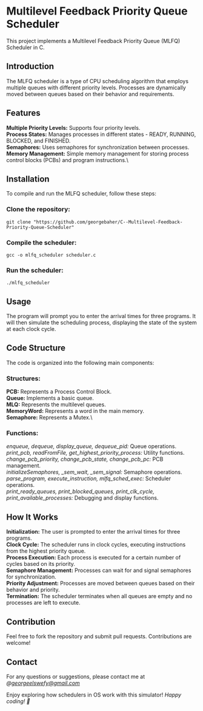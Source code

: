 # Multilevel Feedback Priority Queue Scheduler
This project implements a Multilevel Feedback Priority Queue (MLFQ) Scheduler in C. 

## Introduction
The MLFQ scheduler is a type of CPU scheduling algorithm that employs multiple queues with different priority levels. Processes are dynamically moved between queues based on their behavior and requirements.

## Features
**Multiple Priority Levels:** Supports four priority levels.\
**Process States:** Manages processes in different states - READY, RUNNING, BLOCKED, and FINISHED.\
**Semaphores:** Uses semaphores for synchronization between processes.\
**Memory Management:** Simple memory management for storing process control blocks (PCBs) and program instructions.\

## Installation
To compile and run the MLFQ scheduler, follow these steps:

### Clone the repository:

` git clone "https://github.com/georgebaher/C--Multilevel-Feedback-Priority-Queue-Scheduler" 
`
### Compile the scheduler:

` gcc -o mlfq_scheduler scheduler.c 
`
### Run the scheduler:

`./mlfq_scheduler
`

## Usage
The program will prompt you to enter the arrival times for three programs. It will then simulate the scheduling process, displaying the state of the system at each clock cycle.

## Code Structure
The code is organized into the following main components:

### Structures:

**PCB:** Represents a Process Control Block.\
**Queue:** Implements a basic queue.\
**MLQ:** Represents the multilevel queues.\
**MemoryWord:** Represents a word in the main memory.\
**Semaphore:** Represents a Mutex.\

### Functions:

*enqueue, dequeue, display_queue, dequeue_pid:* Queue operations.\
*print_pcb, readFromFile, get_highest_priority_process:* Utility functions.\
*change_pcb_priority, change_pcb_state, change_pcb_pc:* PCB management.\
*initializeSemaphores, _sem_wait, _sem_signal:* Semaphore operations.\
*parse_program, execute_instruction, mlfq_sched_exec:* Scheduler operations.\
*print_ready_queues, print_blocked_queues, print_clk_cycle, print_available_processes:* Debugging and display functions.

## How It Works
**Initialization:** The user is prompted to enter the arrival times for three programs.\
**Clock Cycle:** The scheduler runs in clock cycles, executing instructions from the highest priority queue.\
**Process Execution:** Each process is executed for a certain number of cycles based on its priority.\
**Semaphore Management:** Processes can wait for and signal semaphores for synchronization.\
**Priority Adjustment:** Processes are moved between queues based on their behavior and priority.\
**Termination:** The scheduler terminates when all queues are empty and no processes are left to execute.

## Contribution
Feel free to fork the repository and submit pull requests. Contributions are welcome!

## Contact
For any questions or suggestions, please contact me at *@georgeelswefy@gmail.com*

Enjoy exploring how schedulers in OS work with this simulator! *Happy coding! 🚀*
